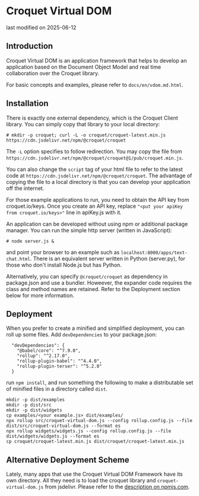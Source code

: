 # Croquet Virtual DOM

last modified on 2025-06-12

## Introduction
Croquet Virtual DOM is an application framework that helps to develop an application based on the Document Object Model and real time collaboration over the Croquet library.

For basic concepts and examples, please refer to `docs/en/vdom.md.html`.

## Installation

There is exactly one external dependency, which is the Croquet Client library. You can simply copy that library to your local directory:

~~~~~~~~
# mkdir -p croquet; curl -L -o croquet/croquet-latest.min.js https://cdn.jsdelivr.net/npm/@croquet/croquet
~~~~~~~~

The `-L` option specifies to follow redirection. You may copy the file from `https://cdn.jsdelivr.net/npm/@croquet/croquet@1/pub/croquet.min.js`.

You can also change the `script` tag of your html file to refer to the latest code at `https://cdn.jsdelivr.net/npm/@croquet/croquet`. The advantage of copying the file to a local directory is that you can develop your application off the internet.

For those example applications to run, you need to obtain the API key from croquet.io/keys. Once you create an API key, replace `"<put your apiKey from croquet.io/keys>"` line in apiKey.js with it.

An application can be developed without using npm or additional package manager. You can run the simple http server (written in JavaScript):

~~~~~~~~
# node server.js &
~~~~~~~~

and point your browser to an example such as `localhost:8000/apps/text-chat.html`. There is an equivalent server written in Python (server.py), for those who don't install Node.js but has Python.

Alternatively, you can specify `@croquet/croquet` as dependency in package.json and use a bundler. Howeever, the expander code requires the class and method names are retained. Refer to the Deployment section below for more information.

## Deployment

When you prefer to create a minified and simplified deployment, you can roll up some files. Add `devDependencies` to your package.json:

~~~~~~~~
  "devDependencies": {
    "@babel/core": "^7.9.0",
    "rollup": "^2.17.0",
    "rollup-plugin-babel": "^4.4.0",
    "rollup-plugin-terser": "^5.2.0"
  }
~~~~~~~~

run `npm install`, and run something the following to make a distributable set of minified files in a directory called `dist`.

~~~~~~~~
mkdir -p dist/examples
mkdir -p dist/src
mkdir -p dist/widgets
cp examples/<your example.js> dist/examples/
npx rollup src/croquet-virtual-dom.js --config rollup.config.js --file dist/src/croquet-virtual-dom.js --format es
npx rollup widgets/widgets.js --config rollup.config.js --file dist/widgets/widgets.js --format es
cp croquet/croquet-latest.min.js dist/croquet/croquet-latest.min.js
~~~~~~~~

## Alternative Deployment Scheme

Lately, many apps that use the Croquet Virtual DOM Framework have its own directory. All they need is to load the croquet library and `croquet-virtual-dom.js` from jsdelivr. Please refer to the [description on npmjs.com](https://www.npmjs.com/package/@croquet/virtual-dom).
